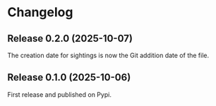 # Changelog


## Release 0.2.0 (2025-10-07)

The creation date for sightings is now the Git addition date of the file.


## Release 0.1.0 (2025-10-06)

First release and published on Pypi.
